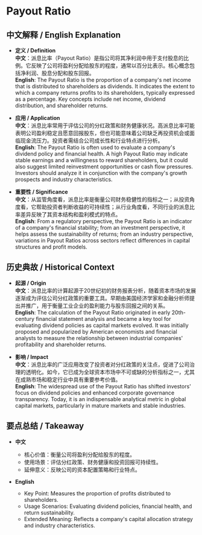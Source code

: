# Payout Ratio

## 中文解释 / English Explanation

* **定义 / Definition**  
  **中文**：派息比率（Payout Ratio）是指公司将其净利润中用于支付股息的比例。它反映了公司将盈利分配给股东的程度，通常以百分比表示。核心概念包括净利润、股息分配和股东回报。  
  **English**: The Payout Ratio is the proportion of a company's net income that is distributed to shareholders as dividends. It indicates the extent to which a company returns profits to its shareholders, typically expressed as a percentage. Key concepts include net income, dividend distribution, and shareholder returns.

* **应用 / Application**  
  **中文**：派息比率常用于评估公司的分红政策和财务健康状况。高派息比率可能表明公司盈利稳定且愿意回报股东，但也可能意味着公司缺乏再投资机会或面临现金流压力。投资者需结合公司成长性和行业特点进行分析。  
  **English**: The Payout Ratio is often used to evaluate a company's dividend policy and financial health. A high Payout Ratio may indicate stable earnings and a willingness to reward shareholders, but it could also suggest limited reinvestment opportunities or cash flow pressures. Investors should analyze it in conjunction with the company's growth prospects and industry characteristics.

* **重要性 / Significance**  
  **中文**：从监管角度看，派息比率是衡量公司财务稳健性的指标之一；从投资角度看，它帮助投资者判断收益的可持续性；从行业角度看，不同行业的派息比率差异反映了其资本结构和盈利模式的特点。  
  **English**: From a regulatory perspective, the Payout Ratio is an indicator of a company's financial stability; from an investment perspective, it helps assess the sustainability of returns; from an industry perspective, variations in Payout Ratios across sectors reflect differences in capital structures and profit models.

## 历史典故 / Historical Context

* **起源 / Origin**  
  **中文**：派息比率的计算起源于20世纪初的财务报表分析，随着资本市场的发展逐渐成为评估公司分红政策的重要工具。早期由美国经济学家和金融分析师提出并推广，用于衡量工业企业的盈利能力与股东回报之间的关系。  
  **English**: The calculation of the Payout Ratio originated in early 20th-century financial statement analysis and became a key tool for evaluating dividend policies as capital markets evolved. It was initially proposed and popularized by American economists and financial analysts to measure the relationship between industrial companies' profitability and shareholder returns.

* **影响 / Impact**  
  **中文**：派息比率的广泛应用改变了投资者对分红政策的关注点，促进了公司治理的透明化。如今，它已成为全球资本市场中不可或缺的分析指标之一，尤其在成熟市场和稳定行业中具有重要参考价值。  
  **English**: The widespread use of the Payout Ratio has shifted investors' focus on dividend policies and enhanced corporate governance transparency. Today, it is an indispensable analytical metric in global capital markets, particularly in mature markets and stable industries.

## 要点总结 / Takeaway

* **中文**  
  - 核心价值：衡量公司将盈利分配给股东的程度。  
  - 使用场景：评估分红政策、财务健康和投资回报可持续性。  
  - 延伸意义：反映公司的资本配置策略和行业特点。

* **English**  
  - Key Point: Measures the proportion of profits distributed to shareholders.  
  - Usage Scenarios: Evaluating dividend policies, financial health, and return sustainability.  
  - Extended Meaning: Reflects a company's capital allocation strategy and industry characteristics.
